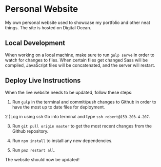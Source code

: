 # Personal Website
My own personal website used to showcase my portfolio and other neat things. The site is hosted on Digital Ocean.

## Local Development
When working on a local machine, make sure to run `gulp serve` in order to watch for changes to files. When certain files get changed Sass will be compiled, JavaScript files will be concatenated, and the server will restart.

## Deploy Live Instructions
When the live website needs to be updated, follow these steps:

1) Run `gulp` in the terminal and commit/push changes to Github in order to have the most up to date files for deployment.

2 )Log in using ssh
Go into terminal and type `ssh robert@159.203.4.207`.

3) Run `git pull origin master` to get the most recent changes from the Github repository.

4) Run `npm install` to install any new dependencies.

5) Run `pm2 restart all`.

The website should now be updated!
